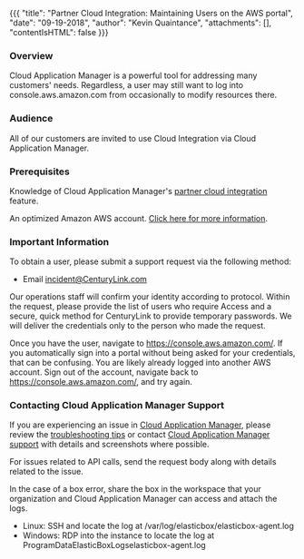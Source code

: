{{{
  "title": "Partner Cloud Integration: Maintaining Users on the AWS portal",
  "date": "09-19-2018",
  "author": "Kevin Quaintance",
  "attachments": [],
  "contentIsHTML": false
}}}

### Overview

Cloud Application Manager is a powerful tool for addressing many customers' needs. Regardless, a user may still want to log into console.aws.amazon.com from occasionally to modify resources there.

### Audience

All of our customers are invited to use Cloud Integration via Cloud Application Manager.

### Prerequisites

Knowledge of Cloud Application Manager's [partner cloud integration](partner-cloud-integration.md) feature.

An optimized Amazon AWS account. [Click here for more information](partner-cloud-integration.md).

### Important Information

To obtain a user, please submit a support request via the following method:

* Email incident@CenturyLink.com

Our operations staff will confirm your identity according to protocol.
Within the request, please provide the list of users who require Access and a secure, quick method for CenturyLink to provide temporary passwords. We will deliver the credentials only to the person who made the request.

Once you have the user, navigate to https://console.aws.amazon.com/. If you automatically sign into a portal without being asked for your credentials, that can be confusing. You are likely already logged into another AWS account. Sign out of the account, navigate back to https://console.aws.amazon.com/, and try again.


### Contacting Cloud Application Manager Support

If you are experiencing an issue in [Cloud Application Manager](https://www.ctl.io/cloud-application-manager/), please review the [troubleshooting tips](../Troubleshooting/troubleshooting-tips.md) or contact [Cloud Application Manager support](mailto:incident@CenturyLink.com) with details and screenshots where possible.

For issues related to API calls, send the request body along with details related to the issue.

In the case of a box error, share the box in the workspace that your organization and Cloud Application Manager can access and attach the logs.
* Linux: SSH and locate the log at /var/log/elasticbox/elasticbox-agent.log
* Windows: RDP into the instance to locate the log at ProgramDataElasticBoxLogselasticbox-agent.log
